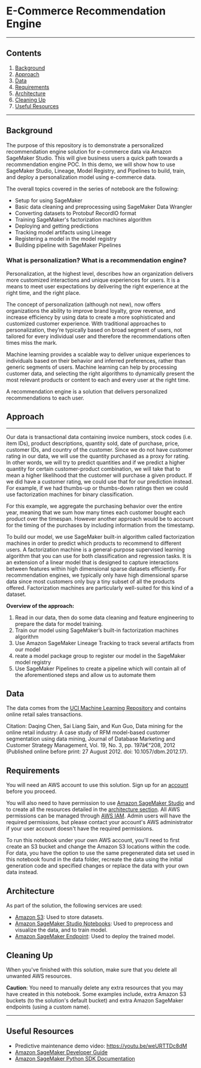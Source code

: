 # E-Commerce Recommendation Engine

----
## Contents

1. [Background](#background)
1. [Approach](#approach)
1. [Data](#data)
1. [Requirements](#requirements)
1. [Architecture](#architecture)
1. [Cleaning Up](#cleaning-up)
1. [Useful Resources](#useful-resources)

----

## Background

The purpose of this repository is to demonstrate a personalized recommendation engine solution for e-commerce data via Amazon SageMaker Studio. This will give business users a quick path towards a recommendation engine POC. In this demo, we will show how to use SageMaker Studio, Lineage, Model Registry, and Pipelines to build, train, and deploy a personalization model using e-commerce data. 

The overall topics covered in the series of notebook are the following:  

* Setup for using SageMaker
* Basic data cleaning and preprocessing using SageMaker Data Wrangler
* Converting datasets to Protobuf RecordIO format
* Training SageMaker's factorization machines algorithm
* Deploying and getting predictions
* Tracking model artifacts using Lineage
* Registering a model in the model registry
* Building pipeline with SageMaker Pipelines

### What is personalization? What is a recommendation engine?

Personalization, at the highest level, describes how an organization delivers more customized interactions and unique experiences for users. It is a means to meet user expectations by delivering the right experience at the right time, and the right place. 

The concept of personalization (although not new), now offers organizations the ability to improve brand loyalty, grow revenue, and increase efficiency by using data to create a more sophisticated and customized customer experience. With traditional approaches to personalization, they’re typically based on broad segment of users, not tailored for every individual user and therefore the recommendations often times miss the mark.

Machine learning provides a scalable way to deliver unique experiences to individuals based on their behavior and inferred preferences, rather than generic segments of users. Machine learning can help by processing customer data, and selecting the right algorithms to dynamically present the most relevant products or content to each and every user at the right time.

A recommendation engine is a solution that delivers personalized recommendations to each user.

## Approach

----

Our data is transactional data containing invoice numbers, stock codes (i.e. item IDs), product descriptions, quantity sold, date of purchase, price, customer IDs, and country of the customer. Since we do not have customer rating in our data, we will use the quantity purchased as a proxy for rating. In other words, we will try to predict quantities and if we predict a higher quantity for certain customer-product combination, we will take that to mean a higher likelihood that the customer will purchase a given product. If we did have a customer rating, we could use that for our prediction instead. For example, if we had thumbs-up or thumbs-down ratings then we could use factorization machines for binary classification.

For this example, we aggregate the purchasing behavior over the entire year, meaning that we sum how many times each customer bought each product over the timespan. However another approach would be to account for the timing of the purchases by including information from the timestamp. 

To build our model, we use SageMaker built-in algorithm called factorization machines in order to predict which products to recommend to different users. A factorization machine is a general-purpose supervised learning algorithm that you can use for both classification and regression tasks. It is an extension of a linear model that is designed to capture interactions between features within high dimensional sparse datasets efficiently. For recommendation engines, we typically only have high dimensional sparse data since most customers only buy a tiny subset of all the products offered. Factorization machines are particularly well-suited for this kind of a dataset. 

__Overview of the approach:__
1. Read in our data, then do some data cleaning and feature engineering to prepare the data for model training. 
1. Train our model using SageMaker’s built-in factorization machines algorithm
1. Use Amazon SageMaker Lineage Tracking to track several artifacts from our model
1. reate a model package group to register our model in the SageMaker model registry
1. Use SageMaker Pipelines to create a pipeline which will contain all of the aforementioned steps and allow us to automate them 

## Data

The data comes from the [UCI Machine Learning Repository](https://archive.ics.uci.edu/ml/datasets/Online+Retail) and contains online retail sales transactions.

Citation:
Daqing Chen, Sai Liang Sain, and Kun Guo, Data mining for the online retail industry: A case study of RFM model-based customer segmentation using data mining, Journal of Database Marketing and Customer Strategy Management, Vol. 19, No. 3, pp. 197â€“208, 2012 (Published online before print: 27 August 2012. doi: 10.1057/dbm.2012.17).

## Requirements

You will need an AWS account to use this solution. Sign up for an [account](https://aws.amazon.com/) before you proceed. 

You will also need to have permission to use [Amazon SageMaker Studio](https://docs.aws.amazon.com/sagemaker/latest/dg/gs-studio.html) and to create all the resources detailed in the [architecture section](#architecture). All AWS permissions can be managed through [AWS IAM](https://aws.amazon.com/iam/). Admin users will have the required permissions, but please contact your account's AWS administrator if your user account doesn't have the required permissions.

To run this notebook under your own AWS account, you'll need to first create an S3 bucket and change the Amazon S3 locations within the code. For data, you have the option to use the same pregenerated data set used in this notebook found in the data folder, recreate the data using the initial generation code and specified changes or replace the data with your own data instead.

## Architecture

As part of the solution, the following services are used:

* [Amazon S3](https://aws.amazon.com/s3/): Used to store datasets.
* [Amazon SageMaker Studio Notebooks](https://aws.amazon.com/sagemaker/): Used to preprocess and visualize the data, and to train model.
* [Amazon SageMaker Endpoint](https://aws.amazon.com/sagemaker/): Used to deploy the trained model.



## Cleaning Up

When you've finished with this solution, make sure that you delete all unwanted AWS resources. 

**Caution**: You need to manually delete any extra resources that you may have created in this notebook. Some examples include, extra Amazon S3 buckets (to the solution's default bucket) and extra Amazon SageMaker endpoints (using a custom name).


----
## Useful Resources

* Predictive maintenance demo video: https://youtu.be/weURTTDc8dM
* [Amazon SageMaker Developer Guide](https://docs.aws.amazon.com/sagemaker/latest/dg/whatis.html)
* [Amazon SageMaker Python SDK Documentation](https://sagemaker.readthedocs.io/en/stable/)






